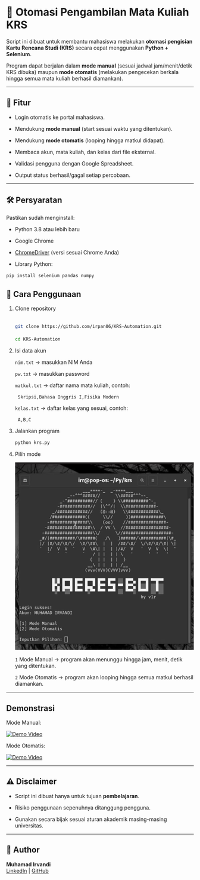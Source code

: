 # 📌 Otomasi Pengambilan Mata Kuliah KRS



Script ini dibuat untuk membantu mahasiswa melakukan **otomasi pengisian Kartu Rencana Studi (KRS)** secara cepat menggunakan **Python + Selenium**.

Program dapat berjalan dalam **mode manual** (sesuai jadwal jam/menit/detik KRS dibuka) maupun **mode otomatis** (melakukan pengecekan berkala hingga semua mata kuliah berhasil diamankan).



---





## 🚀 Fitur

- Login otomatis ke portal mahasiswa.

- Mendukung **mode manual** (start sesuai waktu yang ditentukan).

- Mendukung **mode otomatis** (looping hingga matkul didapat).

- Membaca akun, mata kuliah, dan kelas dari file eksternal.

- Validasi pengguna dengan Google Spreadsheet.

- Output status berhasil/gagal setiap percobaan.



---



## 🛠️ Persyaratan

Pastikan sudah menginstall:

- Python 3.8 atau lebih baru

- Google Chrome

- [ChromeDriver](https://chromedriver.chromium.org/downloads) (versi sesuai Chrome Anda)

- Library Python:

```bash
pip install selenium pandas numpy
```


## 📑 Cara Penggunaan



1. Clone repository

    ```bash

    git clone https://github.com/irpan06/KRS-Automation.git

    cd KRS-Automation
    ```


2. Isi data akun

    `nim.txt` → masukkan NIM Anda  

    `pw.txt` → masukkan password  

    `matkul.txt` → daftar nama mata kuliah, contoh:  

        Skripsi,Bahasa Inggris I,Fisika Modern


    `kelas.txt` → daftar kelas yang sesuai, contoh:  
        
        A,B,C




3. Jalankan program

    ```bash
    python krs.py
    ```



4. Pilih mode

    ![tampilan-awal](assets/tampilan-awal.jpg)

     `1` Mode Manual → program akan menunggu hingga jam, menit, detik yang ditentukan.  

    `2` Mode Otomatis → program akan looping hingga semua matkul berhasil diamankan.

---

## Demonstrasi

Mode Manual:

[![Demo Video](https://img.youtube.com/vi/vcDb0vNcduY/0.jpg)](https://www.youtube.com/watch?v=vcDb0vNcduY)

Mode Otomatis:

[![Demo Video](https://img.youtube.com/vi/zVAV1qLsjyk/0.jpg)](https://www.youtube.com/watch?v=zVAV1qLsjyk)

--- 

## ⚠️ Disclaimer



- Script ini dibuat hanya untuk tujuan **pembelajaran**.  

- Risiko penggunaan sepenuhnya ditanggung pengguna.  

- Gunakan secara bijak sesuai aturan akademik masing-masing universitas.  

---

## 👤 Author
**Muhamad Irvandi**  
[LinkedIn](https://www.linkedin.com/in/irvandddi/) | [GitHub](https://github.com/irpan06)


























